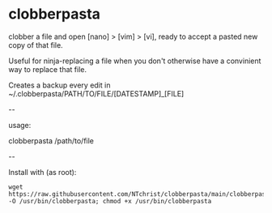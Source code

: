 # clobberpasta
clobber a file and open [nano] > [vim] > [vi], ready to accept a pasted new copy of that file.

Useful for ninja-replacing a file when you don't otherwise have a convinient way to replace that file.

Creates a backup every edit in ~/.clobberpasta/PATH/TO/FILE/[DATESTAMP]_[FILE]

--

usage:

clobberpasta /path/to/file

--

Install with (as root):
```
wget https://raw.githubusercontent.com/NTchrist/clobberpasta/main/clobberpasta -O /usr/bin/clobberpasta; chmod +x /usr/bin/clobberpasta
```
